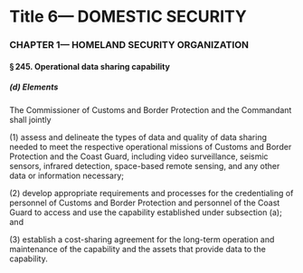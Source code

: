 
# Title 6— DOMESTIC SECURITY
### CHAPTER 1— HOMELAND SECURITY ORGANIZATION
#### § 245. Operational data sharing capability
##### (d) Elements

The Commissioner of Customs and Border Protection and the Commandant shall jointly

(1) assess and delineate the types of data and quality of data sharing needed to meet the respective operational missions of Customs and Border Protection and the Coast Guard, including video surveillance, seismic sensors, infrared detection, space-based remote sensing, and any other data or information necessary;

(2) develop appropriate requirements and processes for the credentialing of personnel of Customs and Border Protection and personnel of the Coast Guard to access and use the capability established under subsection (a); and

(3) establish a cost-sharing agreement for the long-term operation and maintenance of the capability and the assets that provide data to the capability.
